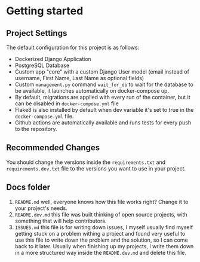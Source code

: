 # Getting started

## Project Settings

The default configuration for this project is as follows:

- Dockerized Django Application
- PostgreSQL Database
- Custom app "core" with a custom Django User model (email instead of username, First Name, Last Name as optional fields)
- Custom `management.py` command `wait_for_db` to wait for the database to be available, it launches automatically on 
docker-compose up.
- By default, migrations are applied with every run of the container, but it can be disabled in `docker-compose.yml` file
- Flake8 is also installed by default when dev variable it's set to true in the `docker-compose.yml` file.
- Github actions are automatically available and runs tests for every push to the repository.

## Recommended Changes

You should change the versions inside the `requirements.txt` and `requirements.dev.txt` file to the versions you 
want to use in your project.

## Docs folder
1. `README.md` well, everyone knows how this file works right? Change it to your project's needs.
2. `README.dev.md` this file was built thinking of open source projects, with something that will help contributors.
3. `ISSUES.md` this file is for writing down issues, I myself usually find myself getting stuck on a problem withing a 
project and found very useful to use this file to write down the problem and the solution, so I can come back to it later.
Usually when finishing up my projects, I write them down in a more structured way inside the `README.dev.md` and delete
this file.

